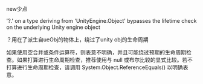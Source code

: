 new少点







'?.' on a type deriving from 'UnityEngine.Object' bypasses the lifetime check on the underlying Unity engine object

？用在了派生自ueObj的物体上，绕过了unity obj的生命周期

如果使用空合并或条件运算符，则表意不明确，并且可能绕过预期的生命周期检查。如果打算进行生命周期检查，推荐使用与 null 或布尔比较的显式比较。若不打算进行生命周期检查，请调用 System.Object.ReferenceEquals() 以明确表意。